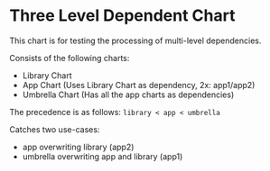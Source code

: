 # Three Level Dependent Chart

This chart is for testing the processing of multi-level dependencies.

Consists of the following charts:

- Library Chart
- App Chart (Uses Library Chart as dependency, 2x: app1/app2)
- Umbrella Chart (Has all the app charts as dependencies)

The precedence is as follows: `library < app < umbrella`

Catches two use-cases:

- app overwriting library (app2)
- umbrella overwriting app and library (app1)
